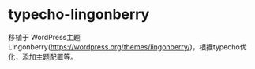 # typecho-lingonberry
移植于 WordPress主题Lingonberry(https://wordpress.org/themes/lingonberry/)，根据typecho优化，添加主题配置等。
